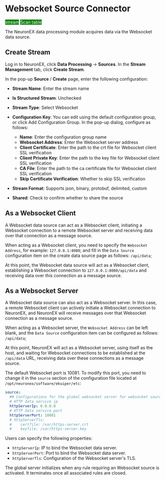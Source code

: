 # Websocket Source Connector

<span style="background:green;color:white;">stream</span> <span style="background:green;color:white;">Scan table</span>

The NeuronEX data processing module acquires data via the Websocket data source.

## Create Stream

Log in to NeuronEX, click **Data Processing** -> **Sources**. In the **Stream Management** tab, click **Create Stream**.

In the pop-up **Source** / **Create** page, enter the following configuration:

- **Stream Name**: Enter the stream name
- **Is Structured Stream**: Unchecked
- **Stream Type**: Select Websocket
- **Configuration Key**: You can edit using the default configuration group, or click Add Configuration Group. In the pop-up dialog, configure as follows:

  - **Name**: Enter the configuration group name
  - **Websocket Address**: Enter the Websocket server address
  - **Client Certificate**: Enter the path to the crt file for Websocket client SSL verification
  - **Client Private Key**: Enter the path to the key file for Websocket client SSL verification
  - **CA File**: Enter the path to the ca certificate file for Websocket client SSL verification
  - **Skip Certificate Verification**: Whether to skip SSL verification
- **Stream Format**: Supports json, binary, protobuf, delimited, custom
- **Shared**: Check to confirm whether to share the source

## As a Websocket Client

A Websocket data source can act as a Websocket client, initiating a Websocket connection to a remote Websocket server and receiving data over that connection as a message source.

When acting as a Websocket client, you need to specify the `Websocket Address`, for example: `127.0.0.1:8080`; and fill in the `Data Source` configuration item on the create data source page as follows: `/api/data`;

At this point, the Websocket data source will act as a Websocket client, establishing a Websocket connection to `127.0.0.1:8080/api/data` and receiving data over this connection as a message source.

## As a Websocket Server

A Websocket data source can also act as a Websocket server. In this case, a remote Websocket client can actively initiate a Websocket connection to NeuronEX, and NeuronEX will receive messages over that Websocket connection as a message source.

When acting as a Websocket server, the `Websocket Address` can be left blank, and the `Data Source` configuration item can be configured as follows: `/api/data`;

At this point, NeuronEX will act as a Websocket server, using itself as the host, and waiting for Websocket connections to be established at the `/api/data` URL, receiving data over these connections as a message source.

The default Websocket port is 10081. To modify this port, you need to change it in the `source` section of the configuration file located at `/opt/neuronex/software/ekuiper/etc`:

```yaml
source:
  ## Configurations for the global websocket server for websocket source
  # HTTP data service ip
  httpServerIp: 0.0.0.0
  # HTTP data service port
  httpServerPort: 10081
  # httpServerTls:
  #    certfile: /var/https-server.crt
  #    keyfile: /var/https-server.key
```

Users can specify the following properties:

- `httpServerIp`: IP to bind the Websocket data server.
- `httpServerPort`: Port to bind the Websocket data server.
- `httpServerTls`: Configuration of the Websocket server's TLS.

The global server initializes when any rule requiring an Websocket source is activated. It terminates once all associated rules are closed.

